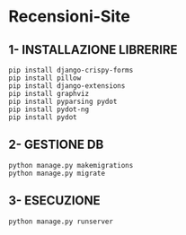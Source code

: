 # Recensioni-Site

## 1- INSTALLAZIONE LIBRERIRE
	pip install django-crispy-forms
	pip install pillow
	pip install django-extensions
	pip install graphviz
	pip install pyparsing pydot
	pip install pydot-ng
	pip install pydot
## 2- GESTIONE DB
	python manage.py makemigrations
	python manage.py migrate
## 3- ESECUZIONE
	python manage.py runserver
